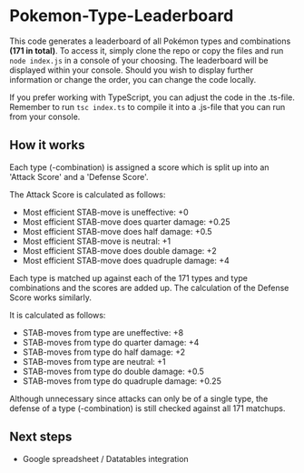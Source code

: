 # Pokemon-Type-Leaderboard

This code generates a leaderboard of all Pokémon types and combinations **(171 in total)**.
To access it, simply clone the repo or copy the files and run ```node index.js``` in a console of your choosing.
The leaderboard will be displayed within your console.
Should you wish to display further information or change the order, you can change the code locally.

If you prefer working with TypeScript, you can adjust the code in the .ts-file. Remember to run ```tsc index.ts``` to compile it into a .js-file that you can run from your console.

## How it works

Each type (-combination) is assigned a score which is split up into an 'Attack Score' and a 'Defense Score'.

The Attack Score is calculated as follows:

- Most efficient STAB-move is uneffective: +0
- Most efficient STAB-move does quarter damage: +0.25
- Most efficient STAB-move does half damage: +0.5
- Most efficient STAB-move is neutral: +1
- Most efficient STAB-move does double damage: +2
- Most efficient STAB-move does quadruple damage: +4

Each type is matched up against each of the 171 types and type combinations and the scores are added up.
The calculation of the Defense Score works similarly.

It is calculated as follows:

- STAB-moves from type are uneffective: +8
- STAB-moves from type do quarter damage: +4
- STAB-moves from type do half damage: +2
- STAB-moves from type are neutral: +1
- STAB-moves from type do double damage: +0.5
- STAB-moves from type do quadruple damage: +0.25

Although unnecessary since attacks can only be of a single type, the defense of a type (-combination) is still checked against all 171 matchups.

## Next steps

- Google spreadsheet / Datatables integration
